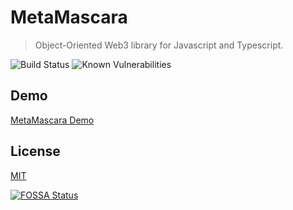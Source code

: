 # MetaMascara

> Object-Oriented Web3 library for Javascript and Typescript.

![Build Status](https://github.com/lcnvdl/metamascara/actions/workflows/ci.yml/badge.svg) ![Known Vulnerabilities](https://snyk.io/test/github/lcnvdl/metamascara/badge.svg)


## Demo
[MetaMascara Demo](https://raw.githack.com/lcnvdl/metamascara/main/example/index.html)

## License
[MIT](https://github.com/lcnvdl/metamascara/blob/master/LICENSE)

[![FOSSA Status](https://app.fossa.com/api/projects/git%2Bgithub.com%2Flcnvdl%2Fmetamascara.svg?type=shield)](https://app.fossa.com/projects/git%2Bgithub.com%2Flcnvdl%2Fmetamascara?ref=badge_shield)
